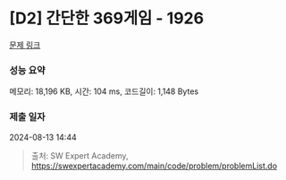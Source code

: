 # [D2] 간단한 369게임 - 1926 

[문제 링크](https://swexpertacademy.com/main/code/problem/problemDetail.do?contestProbId=AV5PTeo6AHUDFAUq) 

### 성능 요약

메모리: 18,196 KB, 시간: 104 ms, 코드길이: 1,148 Bytes

### 제출 일자

2024-08-13 14:44



> 출처: SW Expert Academy, https://swexpertacademy.com/main/code/problem/problemList.do